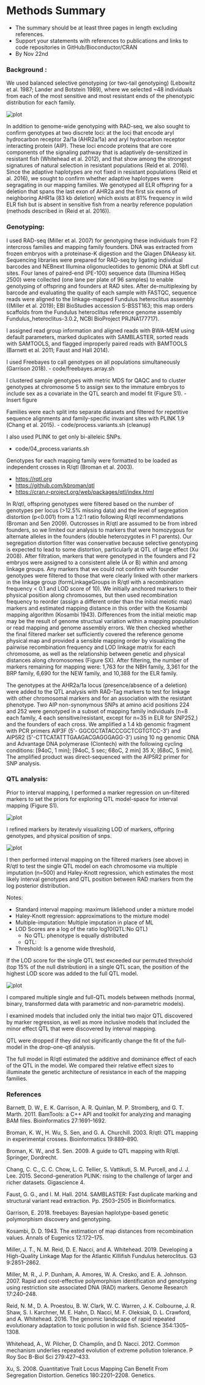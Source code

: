 # Methods Summary

- The summary should be at least three pages in length excluding references.
- Support your statements with references to publications and links to code repositories in GitHub/Bioconductor/CRAN
- By Nov 22nd

### Background :
We used balanced selective genotyping (or two-tail genotyping) (Lebowitz et al. 1987; Lander and Botstein 1989), where we selected ~48 individuals from each of the most sensitive and most resistant ends of the phenotypic distribution for each family. 

![plot](figs/pheno_dist_map.png)


In addition to genome-wide genotyping with RAD-seq, we also sought to confirm genotypes at two discrete loci: at the loci that encode aryl hydrocarbon receptor 2a/1a (AHR2a/1a) and aryl hydrocarbon receptor interacting protein (AIP). These loci encode proteins that are core components of the signaling pathway that is adaptively de-sensitized in resistant fish (Whitehead et al. 2012), and that show among the strongest signatures of natural selection in resistant populations (Reid et al. 2016). Since the adaptive haplotypes are not fixed in resistant populations (Reid et al. 2016), we sought to confirm whether adaptive haplotypes were segragating in our mapping families. We genotyped all ELR offspring for a deletion that spans the last exon of AHR2a and the first six exons of neighboring AHR1a (83 kb deletion) which exists at 81% frequency in wild ELR fish but is absent in sensitive fish from a nearby reference population (methods described in (Reid et al. 2016)). 

### Genotyping: 

I used RAD-seq (Miller et al. 2007) for genotyping these individuals from F2 intercross families and mapping family founders. DNA was extracted from frozen embryos with a proteinase-K digestion and the Qiagen DNAeasy kit. Sequencing libraries were prepared for RAD-seq by ligating individual barcodes and NEBnext Illumina oligonucleotides to genomic DNA at SbfI cut sites. Four lanes of paired-end (PE-100) sequence data (Illumina HiSeq 2500) were collected (one lane per plate of 96 samples) to enable genotyping of offspring and founders at RAD sites. After de-multiplexing by barcode and evaluating the quality of each sample with FASTQC, sequence reads were aligned to the linkage-mapped Fundulus heteroclitus assembly ((Miller et al. 2019); EBI BioStudies accession S-BSST163; this map orders scaffolds from the Fundulus heteroclitus reference genome assembly Fundulus_heteroclitus-3.0.2, NCBI BioProject PRJNA177717). 

I assigned read group information and aligned reads with BWA-MEM using default parameters, marked duplicates with SAMBLASTER, sorted reads with SAMTOOLS, and flagged improperly paired reads with BAMTOOLS (Barnett et al. 2011; Faust and Hall 2014). 

I used Freebayes to call genotypes on all populations simultaneously (Garrison 2018). 
    - code/freebayes.array.sh

I clustered sample genotypes with metric MDS for QAQC and to cluster genotypes at chromosome 5 to assign sex to the immature embryos to include sex as a covariate in the QTL search and model fit (Figure S1). 
    - Insert figure

Families were each split into separate datasets and filtered for repetitive sequence alignments and family-specific invariant sites with PLINK 1.9 (Chang et al. 2015). 
    - code/process.variants.sh (cleanup)

I also used PLINK to get only bi-alleleic SNPs.
- code/04_process.variants.sh

Genotypes for each mapping family were formatted to be loaded as independent crosses in R/qtl (Broman et al. 2003).  
- https://rqtl.org
- https://github.com/kbroman/qtl
- https://cran.r-project.org/web/packages/qtl/index.html

In R/qtl, offspring genotypes were filtered based on the number of genotypes per locus (>12.5% missing data) and the level of segregation distortion (p<0.001) from a 1:2:1 ratio following R/qtl recommendations (Broman and Sen 2009). Outcrosses in R/qtl are assumed to be from inbred founders, so we limited our analysis to markers that were homozygous for alternate alleles in the founders (double heterozygotes in F1 parents). Our segregation distortion filter was conservative because selective genotyping is expected to lead to some distortion, particularly at QTL of large effect (Xu 2008).  After filtration, markers that were genotyped in the founders and F2 embryos were assigned to a consistent allele (A or B) within and among linkage groups. Any markers that we could not confirm with founder genotypes were filtered to those that were clearly linked with other markers in the linkage group (formLinkageGroups in R/qtl with a recombination frequency < 0.1 and LOD score of 10). We initially anchored markers to their physical position along chromosomes, but then used recombination frequency to reorder (assign a different order than the initial meiotic map) markers and estimated mapping distance in this order with the Kosambi mapping algorithm (Kosambi 1943). Differences from the initial meiotic map may be the result of genome structual variation within a mapping population or read mapping and genome assembly errors. We then checked whether the final filtered marker set sufficiently covered the reference genome physical map and provided a sensible mapping order by visualizing the pairwise recombination frequency and LOD linkage matrix for each chromosome, as well as the relationship between genetic and physical distances along chromosomes (Figure SX). After filtering, the number of markers remaining for mapping were: 1,763 for the NBH family, 3,361 for the BRP family, 6,690 for the NEW family, and 10,388 for the ELR family.




The genotypes at the AHR2a/1a locus (presence/absence of a deletion) were added to the QTL analysis with RAD-Tag markers to test for linkage with other chromosomal markers and for an association with the resistant phenotype.  Two AIP non-synonymous SNPs at amino acid positions 224 and 252 were  genotyped in a subset of mapping family individuals (n=8 each family, 4 each sensitive/resistant, except for n=35  in ELR for SNP252,) and the founders of each cross.  We amplified a 1.4 kb genomic fragment with PCR primers AIP3F (5'- GGCGCTATACCCGCTCGTGTCC-3') and AIP5R2 (5'-CTTCATATTTGAAGACGAGGGAGG-3') using 10 ng genomic DNA and Advantage DNA polymerase (Clontech) with the following cycling conditions: [94oC, 1 min]; [94oC, 5 sec; 68oC, 2 min] 35 X; [68oC, 5 min]. The amplified product was direct-sequenced with the AIP5R2 primer for SNP analysis.  
  
### QTL analysis:

Prior to interval mapping, I performed a marker regression on un-filtered markers to set the priors for exploring QTL model-space for interval mapping (Figure S1). 

![plot](figs/binomial_scan.png)

I refined markers by iteratevly visualizing LOD of markers, offpring genotypes, and physical position of snps. 

![plot](figs/NBH_100_cross_reori.png)

I then performed interval mapping on the filtered markers (see above) in R/qtl to test the single QTL model on each chromosome via multiple imputation (n=500) and Haley-Knott regression, which estimates the most likely interval genotypes and QTL position between RAD markers from the log posterior distribution. 

Notes:
- Standard interval mapping: maximum likliehood under a mixture model
- Haley-Knott regression: approximations to the mixture model
- Multiple-imputation: Multiple imputation in place of ML
- LOD Scores are a log of the ratio log10(QTL:No QTL)
    - No QTL: phenotype is equally distributed
    - QTL: 
- Threshold: Is a genome wide threshold, 

If the LOD score for the single QTL test exceeded our permuted threshold (top 15% of the null distribution) in a single QTL scan, the position of the highest LOD score was added to the full QTL model. 

![plot](figs/figure2_main.png)

I compared multiple single and full-QTL models between methods (normal, binary, transformed data with parametric and non-parametric models). 

I examined models that included only the initial two major QTL discovered by marker regression, as well as more inclusive models that included the minor effect QTL that were discovered by interval mapping. 

QTL were dropped if they did not significantly change the fit of the full-model in the drop-one-qtl analysis. 

The full model in R/qtl estimated the additive and dominance effect of each of the QTL in the model. We compared their relative effect sizes to illuminate the genetic architecture of resistance in each of the mapping families. 

### References

Barnett, D. W., E. K. Garrison, A. R. Quinlan, M. P. Stromberg, and G. T. Marth. 2011. BamTools: a C++ API and toolkit for analyzing and managing BAM files. Bioinformatics 27:1691–1692.

Broman, K. W., H. Wu, S. Sen, and G. A. Churchill. 2003. R/qtl: QTL mapping in experimental crosses. Bioinformatics 19:889–890.

Broman, K. W., and S. Sen. 2009. A guide to QTL mapping with R/qtl. Springer, Dordrecht.

Chang, C. C., C. C. Chow, L. C. Tellier, S. Vattikuti, S. M. Purcell, and J. J. Lee. 2015. Second-generation PLINK: rising to the challenge of larger and richer datasets. Gigascience 4.

Faust, G. G., and I. M. Hall. 2014. SAMBLASTER: Fast duplicate marking and structural variant read extraction. Pp. 2503–2505 in Bioinformatics.

Garrison, E. 2018. freebayes: Bayesian haplotype-based genetic polymorphism discovery and genotyping.

Kosambi, D. D. 1943. The estimation of map distances from recombination values. Annals of Eugenics 12:172–175.

Miller, J. T., N. M. Reid, D. E. Nacci, and A. Whitehead. 2019. Developing a High-Quality Linkage Map for the Atlantic Killifish Fundulus heteroclitus. G3 9:2851–2862.

Miller, M. R., J. P. Dunham, A. Amores, W. A. Cresko, and E. A. Johnson. 2007. Rapid and cost-effective polymorphism identification and genotyping using restriction site associated DNA (RAD) markers. Genome Research 17:240–248.

Reid, N. M., D. A. Proestou, B. W. Clark, W. C. Warren, J. K. Colbourne, J. R. Shaw, S. I. Karchner, M. E. Hahn, D. Nacci, M. F. Oleksiak, D. L. Crawford, and A. Whitehead. 2016. The genomic landscape of rapid repeated evolutionary adaptation to toxic pollution in wild fish. Science 354:1305–1308.

Whitehead, A., W. Pilcher, D. Champlin, and D. Nacci. 2012. Common mechanism underlies repeated evolution of extreme pollution tolerance. P Roy Soc B-Biol Sci 279:427–433.

Xu, S. 2008. Quantitative Trait Locus Mapping Can Benefit From Segregation Distortion. Genetics 180:2201–2208. Genetics.
